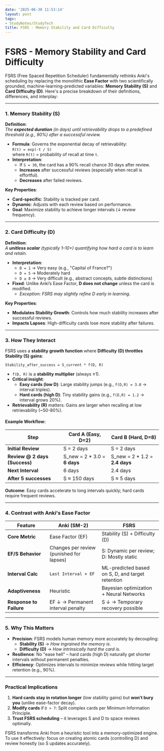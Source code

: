 ```yaml
---
date: '2025-06-30 11:53:14'
layout: post
tags:
- StudyNotes/StudyTech
title: FSRS - Memory Stability and Card Difficulty
---
```


# FSRS - Memory Stability and Card Difficulty

FSRS (Free Spaced Repetition Scheduler) fundamentally rethinks Anki's scheduling by replacing the monolithic **Ease Factor** with two scientifically grounded, machine-learning-predicted variables: **Memory Stability (S)** and **Card Difficulty (D)**. Here's a precise breakdown of their definitions, differences, and interplay:

---

### **1. Memory Stability (S)**  
**Definition**:  
*The **expected duration** (in days) until retrievability drops to a predefined threshold (e.g., 90%) after a successful review.*  
- **Formula**: Governs the exponential decay of retrievability:  
  `R(t) = exp(-t / S)`  
  where `R(t)` = probability of recall at time `t`.  
- **Interpretation**:  
  - If `S = 30`, the card has a 90% recall chance 30 days after review.  
  - **Increases** after successful reviews (especially when recall is effortful).  
  - **Decreases** after failed reviews.  

**Key Properties**:  
- **Card-specific**: Stability is tracked per card.  
- **Dynamic**: Adjusts with each review based on performance.  
- **Goal**: Maximize stability to achieve longer intervals (↓ review frequency).  

---

### **2. Card Difficulty (D)**  
**Definition**:  
*A **unitless scalar** (typically 1–10+) quantifying how hard a card is to learn and retain.*  
- **Interpretation**:  
  - `D = 1` → Very easy (e.g., "Capital of France?")  
  - `D = 5` → Moderately hard  
  - `D ≥ 8` → Very difficult (e.g., abstract concepts, subtle distinctions)  
- **Fixed**: Unlike Anki’s Ease Factor, **D does not change** unless the card is modified.  
  - *Exception: FSRS may slightly refine D early in learning*.  

**Key Properties**:  
- **Modulates Stability Growth**: Controls how much stability increases after successful reviews.  
- **Impacts Lapses**: High-difficulty cards lose more stability after failures.  

---

### **3. How They Interact**  
FSRS uses a **stability growth function** where **Difficulty (D) throttles Stability (S) gains**:  
```  
Stability_after_success = S_current * f(D, R)  
```  
- `f(D, R)` is a **stability multiplier** (always ≥1).  
- **Critical insight**:  
  - **Easy cards (low D)**: Large stability jumps (e.g., `f(D,R) = 3.0` → interval triples).  
  - **Hard cards (high D)**: Tiny stability gains (e.g., `f(D,R) = 1.2` → interval grows 20%).  
- **Retrievability (R)** matters: Gains are larger when recalling at low retrievability (~50-80%).  

#### **Example Workflow**:  
| Step | Card A (Easy, D=2) | Card B (Hard, D=8) |  
|------|---------------------|--------------------|  
| **Initial Review** | S = 2 days | S = 2 days |  
| **Review @ 2 days (Success)** | S_new = 2 * 3.0 = **6 days** | S_new = 2 * 1.2 = **2.4 days** |  
| **Next Interval** | 6 days | 2.4 days |  
| **After 5 successes** | S ≈ 150 days | S ≈ 5 days |  

**Outcome**: Easy cards accelerate to long intervals quickly; hard cards require frequent reviews.  

---

### **4. Contrast with Anki's Ease Factor**  
| Feature          | Anki (SM-2)         | FSRS                |  
|------------------|---------------------|---------------------|  
| **Core Metric**  | Ease Factor (EF)   | Stability (S) + Difficulty (D) |  
| **EF/S Behavior** | Changes per review (punished for lapses) | S: Dynamic per review; D: Mostly static |  
| **Interval Calc** | `Last Interval × EF` | ML-predicted based on S, D, and target retention |  
| **Adaptiveness** | Heuristic           | Bayesian optimization + Neural Networks |  
| **Response to Failure** | EF ↓ → Permanent interval penalty | S ↓ → Temporary recovery possible |  

---

### **5. Why This Matters**  
- **Precision**: FSRS models human memory more accurately by decoupling:  
  - **Stability (S)** → *How ingrained the memory is*.  
  - **Difficulty (D)** → *How intrinsically hard the card is*.  
- **Resilience**: No "ease hell" – hard cards (high D) naturally get shorter intervals without permanent penalties.  
- **Efficiency**: Optimizes intervals to minimize reviews while hitting target retention (e.g., 90%).  

---

### **Practical Implications**  
1. **Hard cards stay in rotation longer** (low stability gains) but **won’t bury you** (unlike ease-factor decay).  
2. **Modify cards** if `D > 7`: Split complex cards per Minimum Information Principle.  
3. **Trust FSRS scheduling** – it leverages S and D to space reviews optimally.  

FSRS transforms Anki from a heuristic tool into a memory-optimized engine. To use it effectively: focus on creating atomic cards (controlling D) and review honestly (so S updates accurately).